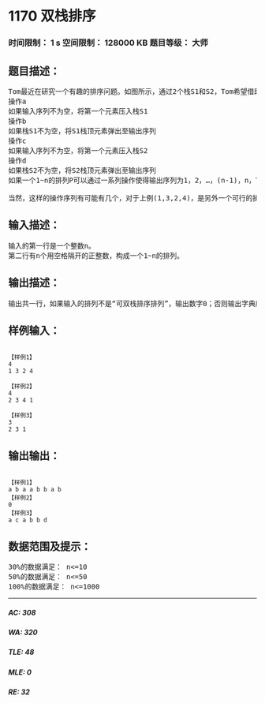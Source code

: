 # 1170 双栈排序   
### 时间限制： 1 s     空间限制： 128000 KB     题目等级： 大师  
## 题目描述：  

<pre>
Tom最近在研究一个有趣的排序问题。如图所示，通过2个栈S1和S2，Tom希望借助以下4种操作实现将输入序列升序排序。
操作a
如果输入序列不为空，将第一个元素压入栈S1
操作b
如果栈S1不为空，将S1栈顶元素弹出至输出序列
操作c
如果输入序列不为空，将第一个元素压入栈S2
操作d
如果栈S2不为空，将S2栈顶元素弹出至输出序列
如果一个1~n的排列P可以通过一系列操作使得输出序列为1，2，…，(n-1)，n，Tom就称P是一个“可双栈排序排列”。例如(1,3,2,4)就是一个“可双栈排序序列”，而(2,3,4,1)不是。下图描述了一个将(1,3,2,4)排序的操作序列：<a,c,c,b,a,d,d,b>
 
当然，这样的操作序列有可能有几个，对于上例(1,3,2,4)，<a,c,c,b,a,d,d,b>是另外一个可行的操作序列。Tom希望知道其中字典序最小的操作序列是什么。
</pre>
  
  
## 输入描述：  

<pre>
输入的第一行是一个整数n。
第二行有n个用空格隔开的正整数，构成一个1~n的排列。
</pre>
  
  
## 输出描述：  

<pre>
输出共一行，如果输入的排列不是“可双栈排序排列”，输出数字0；否则输出字典序最小的操作序列，每两个操作之间用空格隔开，行尾没有空格。
</pre>
  
  
## 样例输入：  

<pre><code>
【样例1】
4
1 3 2 4
 
【样例2】
4
2 3 4 1
 
【样例3】
3
2 3 1
</code></pre>
  
  
## 输出输出：  

<pre><code>
【样例1】
a b a a b b a b
【样例2】
0
【样例3】
a c a b b d
</code></pre>
  
  
## 数据范围及提示：  

<pre>
30%的数据满足： n<=10
50%的数据满足： n<=50
100%的数据满足： n<=1000
</pre>
  
  
***  

##### AC: 308  
##### WA: 320  
##### TLE: 48  
##### MLE: 0  
##### RE: 32  
